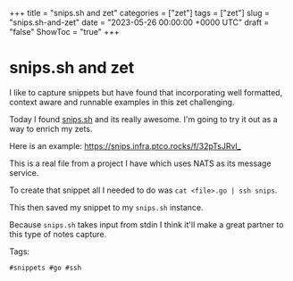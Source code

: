 +++
title = "snips.sh and zet"
categories = ["zet"]
tags = ["zet"]
slug = "snips.sh-and-zet"
date = "2023-05-26 00:00:00 +0000 UTC"
draft = "false"
ShowToc = "true"
+++

# snips.sh and zet

I like to capture snippets but have found that incorporating 
well formatted, context aware and runnable examples in this zet
challenging.

Today I found [snips.sh](https://github.com/robherley/snips.sh) and 
its really awesome. I'm going to try it out as a way to enrich my zets.

Here is an example: <https://snips.infra.ptco.rocks/f/32pTsJRvI_>

This is a real file from a project I have which uses NATS as its message service.

To create that snippet all I needed to do was `cat <file>.go | ssh snips`.

This then saved my snippet to my `snips.sh` instance. 

Because `snips.sh` takes input from stdin I think it'll make a great partner
to this type of notes capture.

Tags:

    #snippets #go #ssh
